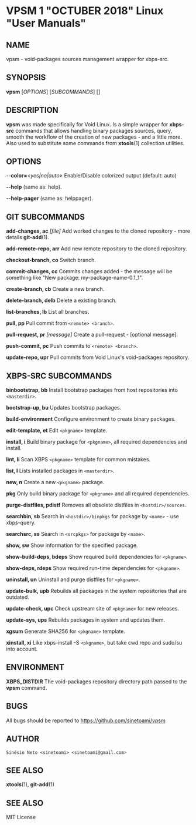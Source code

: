 VPSM 1 "OCTUBER 2018" Linux "User Manuals"
=======================================

NAME
----

vpsm - void-packages sources management wrapper for xbps-src.

SYNOPSIS
--------

**vpsm** [*OPTIONS*] [*SUBCOMMANDS*] [*<ARGS>*]

DESCRIPTION
-----------

**vpsm** was made specifically for Void Linux. Is a simple wrapper for **xbps-src** commands that allows handling binary packages sources, query, smooth the workflow of the creation of new packages - and a little more. Also used to substitute some commands from **xtools**(1) collection utilities.

OPTIONS
-------

**--color=***<yes|no|auto>*
  Enable/Disable colorized output (default: auto)

**--help**
  (same as: help).

**--help-pager**
  (same as: helppager).


GIT SUBCOMMANDS
-------

**add-changes, ac** *[file]*
  Add worked changes to the cloned repository - more details 
  **git-add**(1).

**add-remote-repo, arr** *<remote-name> <url>*
  Add new remote repository to the cloned repository.

**checkout-branch, co** *<branch>*
  Switch branch.

**commit-changes, cc**
  Commits changes added - the message will be something like "New 
  package: my-package-name-0.1_1".

**create-branch, cb** *<branch>*
  Create a new branch.

**delete-branch, delb** *<branch>*
  Delete a existing branch.

**list-branches, lb**
  List all branches.

**pull, pp** *<remote> <branch>*
  Pull commit from `<remote> <branch>`.

**pull-request, pr** *[message]*
  Create a pull-request - [optional message].

**push-commit, pc** *<remote> <branch>*
  Push commits to `<remote> <branch>`.

**update-repo, upr**
  Pull commits from Void Linux's void-packages repository.

XBPS-SRC SUBCOMMANDS
-------

**binbootstrap, bb**
  Install bootstrap packages from host repositories into `<masterdir>`.

**bootstrap-up, bu**
  Updates bootstrap packages.

**build-environment**
  Configure environment to create binary packages.

**edit-template, et** *<pkgname>*
  Edit `<pkgname>` template.

**install, i** *<pkgname>*
  Build binary package for `<pkgname>`, all required dependencies and 
  install.

**lint, li** *<pkgname>*
  Scan XBPS `<pkgname>` template for common mistakes.

**list, l**
  Lists installed packages in `<masterdir>`.

**new, n** *<pkgname>*
  Create a new `<pkgname>` package.

**pkg** *<pkgname>*
  Only build binary package for `<pkgname>` and all required 
  dependencies.

**purge-distfiles, pdistf**
  Removes all obsolete distfiles in `<hostdir>/sources`.

**searchbin, sb** *<pkgname>*
  Search in `<hostdir>/binpkgs` for package by `<name>` - use xbps-query.

**searchsrc, ss** *<pkgname>*
  Search in `<srcpkgs>` for package by `<name>`.

**show, sw** *<pkgname>*
  Show information for the specified package.

**show-build-deps, bdeps** *<pkgname>*
  Show required build dependencies for `<pkgname>`.

**show-deps, rdeps** *<pkgname>*
  Show required run-time dependencies for `<pkgname>`.

**uninstall, un** *<pkgname>*
  Uninstall and purge distfiles for `<pkgname>`.

**update-bulk, upb**
  Rebuilds all packages in the system repositories that are outdated.

**update-check, upc** *<pkgname>*
  Check upstream site of `<pkgname>` for new releases.

**update-sys, ups**
  Rebuilds packages in system and updates them.

**xgsum** *<pkgname>*
  Generate SHA256 for `<pkgname>` template.

**xinstall, xi** *<pkgname>*
  Like xbps-install -S `<pkgname>`, but take cwd repo and sudo/su into 
  account.

ENVIRONMENT
-----

**XBPS_DISTDIR**
  The void-packages repository directory path passed to the **vpsm** 
  command.

BUGS
----

All bugs should be reported to https://github.com/sinetoami/vpsm

AUTHOR
------

`Sinésio Neto <sinetoami> <sinetoami@gmail.com>`

SEE ALSO
--------

**xtools**(1), **git-add**(1)

SEE ALSO
--------
MIT License
